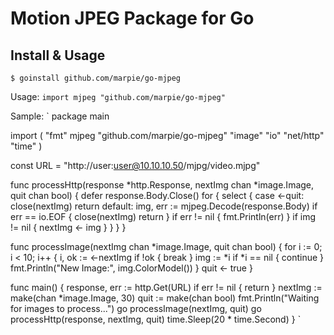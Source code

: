 Motion JPEG Package for Go
==========================

Install & Usage
---------------

`$ goinstall github.com/marpie/go-mjpeg`

Usage:
  `import mjpeg "github.com/marpie/go-mjpeg"`

Sample:
`
package main

import (
    "fmt"
    mjpeg "github.com/marpie/go-mjpeg"
    "image"
    "io"
    "net/http"
    "time"
)

const URL = "http://user:user@10.10.10.50/mjpg/video.mjpg"

func processHttp(response *http.Response, nextImg chan *image.Image, quit chan bool) {
    defer response.Body.Close()
    for {
        select {
        case <-quit:
            close(nextImg)
            return
        default:
            img, err := mjpeg.Decode(response.Body)
            if err == io.EOF {
                close(nextImg)
                return
            }
            if err != nil {
                fmt.Println(err)
            }
            if img != nil {
                nextImg <- img
            }
        }
    }
}

func processImage(nextImg chan *image.Image, quit chan bool) {
    for i := 0; i < 10; i++ {
        i, ok := <-nextImg
        if !ok {
            break
        }
        img := *i
        if *i == nil {
            continue
        }
        fmt.Println("New Image:", img.ColorModel())
    }
    quit <- true
}

func main() {
    response, err := http.Get(URL)
    if err != nil {
        return
    }
    nextImg := make(chan *image.Image, 30)
    quit := make(chan bool)
    fmt.Println("Waiting for images to process...")
    go processImage(nextImg, quit)
    go processHttp(response, nextImg, quit)
    time.Sleep(20 * time.Second)
}
`

